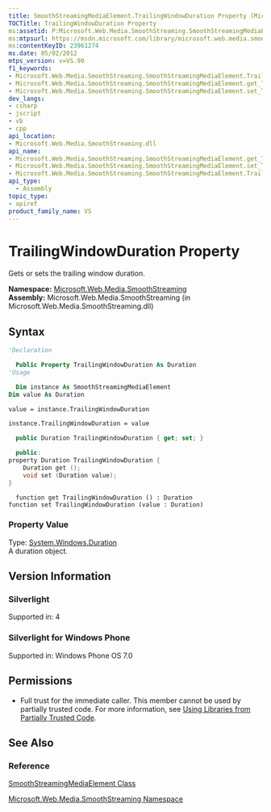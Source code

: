 ```yaml
---
title: SmoothStreamingMediaElement.TrailingWindowDuration Property (Microsoft.Web.Media.SmoothStreaming)
TOCTitle: TrailingWindowDuration Property
ms:assetid: P:Microsoft.Web.Media.SmoothStreaming.SmoothStreamingMediaElement.TrailingWindowDuration
ms:mtpsurl: https://msdn.microsoft.com/library/microsoft.web.media.smoothstreaming.smoothstreamingmediaelement.trailingwindowduration(v=VS.90)
ms:contentKeyID: 23961274
ms.date: 05/02/2012
mtps_version: v=VS.90
f1_keywords:
- Microsoft.Web.Media.SmoothStreaming.SmoothStreamingMediaElement.TrailingWindowDuration
- Microsoft.Web.Media.SmoothStreaming.SmoothStreamingMediaElement.get_TrailingWindowDuration
- Microsoft.Web.Media.SmoothStreaming.SmoothStreamingMediaElement.set_TrailingWindowDuration
dev_langs:
- csharp
- jscript
- vb
- cpp
api_location:
- Microsoft.Web.Media.SmoothStreaming.dll
api_name:
- Microsoft.Web.Media.SmoothStreaming.SmoothStreamingMediaElement.get_TrailingWindowDuration
- Microsoft.Web.Media.SmoothStreaming.SmoothStreamingMediaElement.set_TrailingWindowDuration
- Microsoft.Web.Media.SmoothStreaming.SmoothStreamingMediaElement.TrailingWindowDuration
api_type:
  - Assembly
topic_type:
- apiref
product_family_name: VS
---
```


# TrailingWindowDuration Property

Gets or sets the trailing window duration.

**Namespace:**  [Microsoft.Web.Media.SmoothStreaming](microsoft-web-media-smoothstreaming-namespace_1.md)  
**Assembly:**  Microsoft.Web.Media.SmoothStreaming (in Microsoft.Web.Media.SmoothStreaming.dll)

## Syntax

```vb
'Declaration

  Public Property TrailingWindowDuration As Duration
'Usage

  Dim instance As SmoothStreamingMediaElement
Dim value As Duration

value = instance.TrailingWindowDuration

instance.TrailingWindowDuration = value
```

```csharp
  public Duration TrailingWindowDuration { get; set; }
```

```cpp
  public:
property Duration TrailingWindowDuration {
    Duration get ();
    void set (Duration value);
}
```

```jscript
  function get TrailingWindowDuration () : Duration
function set TrailingWindowDuration (value : Duration)
```

### Property Value

Type: [System.Windows.Duration](https://msdn.microsoft.com/library/ms602372)  
A duration object.  

## Version Information

### Silverlight

Supported in: 4  

### Silverlight for Windows Phone

Supported in: Windows Phone OS 7.0  

## Permissions

  - Full trust for the immediate caller. This member cannot be used by partially trusted code. For more information, see [Using Libraries from Partially Trusted Code](https://msdn.microsoft.com/library/8skskf63).

## See Also

### Reference

[SmoothStreamingMediaElement Class](smoothstreamingmediaelement-class-microsoft-web-media-smoothstreaming_1.md)

[Microsoft.Web.Media.SmoothStreaming Namespace](microsoft-web-media-smoothstreaming-namespace_1.md)
